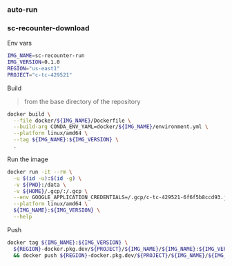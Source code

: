 ### auto-run

### sc-recounter-download

Env vars

```bash
IMG_NAME=sc-recounter-run
IMG_VERSION=0.1.0
REGION="us-east1"
PROJECT="c-tc-429521"
```

Build

> from the base directory of the repository

```bash
docker build \
  --file docker/${IMG_NAME}/Dockerfile \
  --build-arg CONDA_ENV_YAML=docker/${IMG_NAME}/environment.yml \
  --platform linux/amd64 \
  --tag ${IMG_NAME}:${IMG_VERSION} \
  .
```

Run the image

```bash
docker run -it --rm \
  -u $(id -u):$(id -g) \
  -v ${PWD}:/data \
  -v ${HOME}/.gcp/:/.gcp \
  --env GOOGLE_APPLICATION_CREDENTIALS=/.gcp/c-tc-429521-6f6f5b8ccd93.json \
  --platform linux/amd64 \
  ${IMG_NAME}:${IMG_VERSION} \
  --help
```

Push

```bash
docker tag ${IMG_NAME}:${IMG_VERSION} \
  ${REGION}-docker.pkg.dev/${PROJECT}/${IMG_NAME}/${IMG_NAME}:${IMG_VERSION} \
  && docker push ${REGION}-docker.pkg.dev/${PROJECT}/${IMG_NAME}/${IMG_NAME}:${IMG_VERSION}
```



